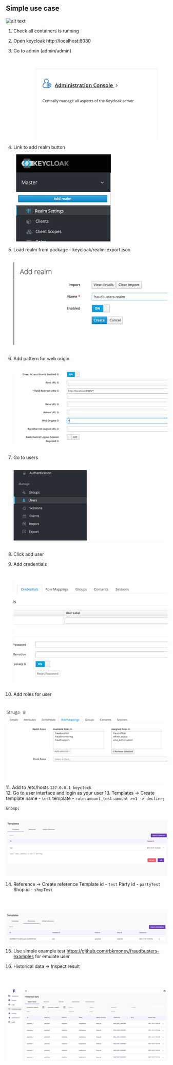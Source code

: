 ## Simple use case

![alt text](../images/fraudbusters_sequence_diagram.png)

1. Check all containers is running
2. Open keycloak http://localhost:8080
3. Go to admin (admin/admin) &nbsp;

   &nbsp;
   ![alt text](../images/keycloak-admin.png)
   &nbsp;
4. Link to add realm button &nbsp;


   &nbsp;
   ![alt text](../images/add-realm.png)
   &nbsp;
5. Load realm from package - keycloak/realm-export.json &nbsp;

   &nbsp;
   ![alt text](../images/add-realm-2.png)
   &nbsp;
6. Add pattern for web origin &nbsp;

   &nbsp;
   ![alt text](../images/add-web-origin-pattern.png)
   &nbsp;
7. Go to users   &nbsp;
   
   &nbsp;
   ![alt text](../images/go-user.png)
   &nbsp;

8. Click add user
9. Add credentials  &nbsp;

   &nbsp;![alt text](../images/set-cred.png)
10. Add roles for user  &nbsp;
    
   &nbsp;![alt text](../images/add-role.png)
11. Add to /etc/hosts ```127.0.0.1 keyclock```     
12. Go to user interface and login as your user
13. Templates -> Create template
   name - 
        ```test```
   template - 
        ```rule:amount_test:amount >=1 -> decline;```

    &nbsp;

&nbsp;![alt text](../images/created-template.png)
   
14. Reference -> Create reference
   Template id -
    ```test```
   Party id -
    ```partyTest```
   Shop id -
    ```shopTest```

    &nbsp;

&nbsp;![alt text](../images/created-reference.png)

15. Use simple example test https://github.com/rbkmoney/fraudbusters-examples for emulate user

16. Historical data -> Inspect result

    &nbsp;

&nbsp;![alt text](../images/result-data.png)
